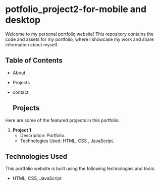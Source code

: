 # potfolio_project2-for-mobile and desktop

Welcome to my personal portfolio website! This repository contains the code and assets for my portfolio, where I showcase my work and share information about myself.

## Table of Contents
- About
- Projects
- contact


  ## Projects

Here are some of the featured projects in this portfolio:

1. **Project 1**
   - Description:  Portfolio.
   - Technologies Used: HTML, CSS , JavaScript.
  


## Technologies Used

This portfolio website is built using the following technologies and tools:
- HTML, CSS, JavaScript


